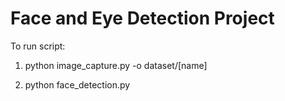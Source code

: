 # Face and Eye Detection Project

To run script: 

1. python image_capture.py -o dataset/[name]

2. python face_detection.py



